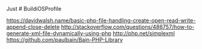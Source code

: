 Just # BuildiOSProfile

https://davidwalsh.name/basic-php-file-handling-create-open-read-write-append-close-delete
http://stackoverflow.com/questions/486757/how-to-generate-xml-file-dynamically-using-php
http://php.net/simplexml
https://github.com/paulbain/Bain-PHP-Library
